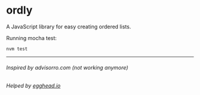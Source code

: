 # ordly
A JavaScript library for easy creating ordered lists.

Running mocha test:

`nvm test`


***

###### Inspired by advisorro.com (not working anymore) 

###### Helped by [egghead.io](https://egghead.io/courses/how-to-write-an-open-source-javascript-library)
